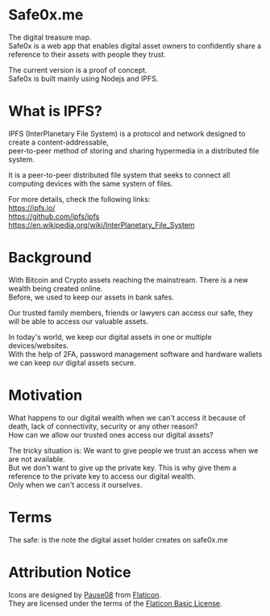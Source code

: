 # Safe0x.me
The digital treasure map.  
Safe0x is a web app that enables digital asset owners to confidently share a reference to their assets with people they trust.

The current version is a proof of concept.  
Safe0x is built mainly using Nodejs and IPFS.

# What is IPFS?
IPFS (InterPlanetary File System) is a protocol and network designed to create a content-addressable,  
peer-to-peer method of storing and sharing hypermedia in a distributed file system.

It is a peer-to-peer distributed file system that seeks to connect all computing devices with the same system of files.

For more details, check the following links:  
https://ipfs.io/  
https://github.com/ipfs/ipfs  
https://en.wikipedia.org/wiki/InterPlanetary_File_System

# Background
With Bitcoin and Crypto assets reaching the mainstream. There is a new wealth being created online.  
Before, we used to keep our assets in bank safes.

Our trusted family members, friends or lawyers can access our safe, they will be able to access our valuable assets.

In today's world, we keep our digital assets in one or multiple devices/websites.  
With the help of 2FA, password management software and hardware wallets we can keep our digital assets secure.

# Motivation
What happens to our digital wealth when we can't access it because of death, lack of connectivity, security or any other reason?  
How can we allow our trusted ones access our digital assets?

The tricky situation is: We want to give people we trust an access when we are not available.  
But we don't want to give up the private key. This is why give them a reference to the private key to access our digital wealth.  
Only when we can't access it ourselves.

# Terms
The safe: is the note the digital asset holder creates on safe0x.me

# Attribution Notice
Icons are designed by [Pause08](https://www.flaticon.com/authors/pause08) from [Flaticon](https://www.flaticon.com/).  
They are licensed under the terms of the [Flaticon Basic License](https://file000.flaticon.com/downloads/license/license.pdf).
